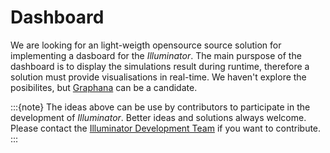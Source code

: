 # Dashboard

We are looking for an light-weigth opensource source solution for implementing a dasboard for the *Illuminator*. The main purspose of the dashboard is to display the simulations result during runtime, therefore a solution must provide visualisations in real-time. We haven't explore the posibilites, but [Graphana](https://grafana.com/) can be a candidate.

:::{note}
The ideas above can be use by contributors to participate in the development of *Illuminator*. Better ideas and solutions always welcome. Please contact the [Illuminator Development Team](mailto:illuminator@tudelft.nl) if you want to contribute.
:::